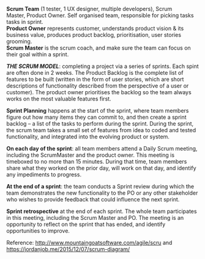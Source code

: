 **Scrum Team** (1 tester, 1 UX designer, multiple developers), Scrum Master, Product Owner. Self organised team, responsible for picking tasks tasks in sprint.  
**Product Owner** represents customer, understands product vision & its business value, produces product backlog, prioritisation, user stories grooming.  
**Scrum Master** is the scrum coach, and make sure the team can focus on their goal within a sprint.

***THE SCRUM MODEL***: completing a project via a series of sprints. Each spint are often done in 2 weeks.
The Product Backlog is the complete list of features to be built (written in the form of user stories, which are short descriptions of functionality described from the perspective of a user or customer). The product owner prioritises the backlog so the team always works on the most valuable features first.

**Sprint Planning** happens at the start of the sprint, where team members figure out how many items they can commit to, and then create a sprint backlog – a list of the tasks to perform during the sprint. During the sprint, the scrum team takes a small set of features from idea to coded and tested functionality, and integrated into the evolving product or system.

**On each day of the sprint**: all team members attend a Daily Scrum meeting, including the ScrumMaster and the product owner. This meeting is timeboxed to no more than 15 minutes. During that time, team members share what they worked on the prior day, will work on that day, and identify any impediments to progress. 

**At the end of a sprint**: the team conducts a Sprint review during which the team demonstrates the new functionality to the PO or any other stakeholder who wishes to provide feedback that could influence the next sprint. 

**Sprint retrospective** at the end of each sprint. The whole team participates in this meeting, including the Scrum Master and PO. The meeting is an opportunity to reflect on the sprint that has ended, and identify opportunities to improve.

Reference: http://www.mountaingoatsoftware.com/agile/scru and https://jordanjob.me/2015/12/07/scrum-diagram/